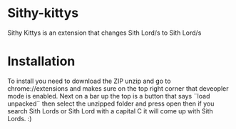# Sithy-kittys
Sithy Kittys is an extension that changes Sith Lord/s to Sith Lord/s 
# Installation
To install you need to download the ZIP unzip and go to chrome://extensions and makes sure on the top right corner that deveopler mode is enabled.
Next on a bar up the top is a button that says ¨load unpacked¨ then select the unzipped folder and press open then if you search Sith Lords or Sith Lord with a capital C it will come up with Sith Lords.
:)
